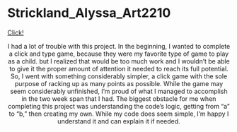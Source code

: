 # Strickland_Alyssa_Art2210

<div align=left>

[Click!]( https://alyssastrickland.github.io/Strickland_Alyssa_Art2210/Strickland_Alyssa_Art2210/Strickland_Alyssa_ART2210_Click!_Fall2019/Strickland_Alyssa_ART2210_Click!_Fall2019.html)

<div align=center>

I had a lot of trouble with this project. In the beginning, I wanted to complete a click and type game, because they were my favorite type of game to play as a child. but I realized that would be too much work and I wouldn’t be able to give it the proper amount of attention it needed to reach its full potential. So, I went with something considerably simpler, a click game with the sole purpose of racking up as many points as possible. While the game may seem considerably unfinished, I’m proud of what I managed to accomplish in the two week span that I had. The biggest obstacle for me when completing this project was understanding the code’s logic, getting from “a” to “b,” then creating my own. While my code does seem simple, I’m happy I understand it and can explain it if needed.
